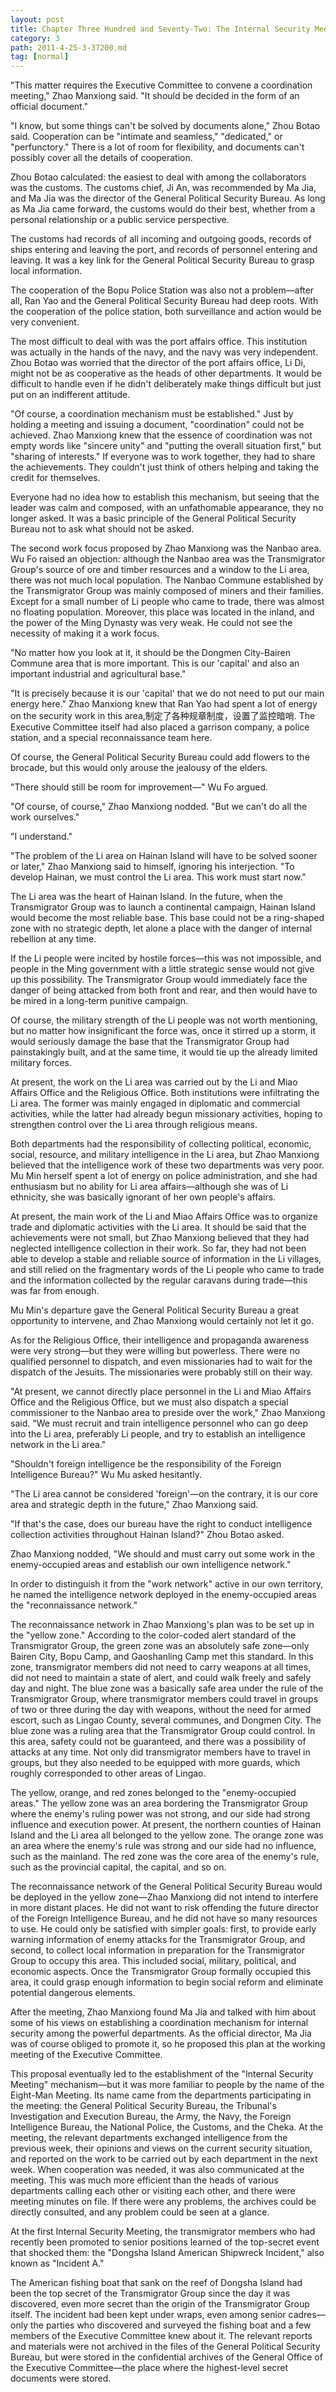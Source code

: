 ```yaml
---
layout: post
title: Chapter Three Hundred and Seventy-Two: The Internal Security Meeting
category: 3
path: 2011-4-25-3-37200.md
tag: [normal]
---
```


"This matter requires the Executive Committee to convene a coordination meeting," Zhao Manxiong said. "It should be decided in the form of an official document."

"I know, but some things can't be solved by documents alone," Zhou Botao said. Cooperation can be "intimate and seamless," "dedicated," or "perfunctory." There is a lot of room for flexibility, and documents can't possibly cover all the details of cooperation.

Zhou Botao calculated: the easiest to deal with among the collaborators was the customs. The customs chief, Ji An, was recommended by Ma Jia, and Ma Jia was the director of the General Political Security Bureau. As long as Ma Jia came forward, the customs would do their best, whether from a personal relationship or a public service perspective.

The customs had records of all incoming and outgoing goods, records of ships entering and leaving the port, and records of personnel entering and leaving. It was a key link for the General Political Security Bureau to grasp local information.

The cooperation of the Bopu Police Station was also not a problem—after all, Ran Yao and the General Political Security Bureau had deep roots. With the cooperation of the police station, both surveillance and action would be very convenient.

The most difficult to deal with was the port affairs office. This institution was actually in the hands of the navy, and the navy was very independent. Zhou Botao was worried that the director of the port affairs office, Li Di, might not be as cooperative as the heads of other departments. It would be difficult to handle even if he didn't deliberately make things difficult but just put on an indifferent attitude.

"Of course, a coordination mechanism must be established." Just by holding a meeting and issuing a document, "coordination" could not be achieved. Zhao Manxiong knew that the essence of coordination was not empty words like "sincere unity" and "putting the overall situation first," but "sharing of interests." If everyone was to work together, they had to share the achievements. They couldn't just think of others helping and taking the credit for themselves.

Everyone had no idea how to establish this mechanism, but seeing that the leader was calm and composed, with an unfathomable appearance, they no longer asked. It was a basic principle of the General Political Security Bureau not to ask what should not be asked.

The second work focus proposed by Zhao Manxiong was the Nanbao area. Wu Fo raised an objection: although the Nanbao area was the Transmigrator Group's source of ore and timber resources and a window to the Li area, there was not much local population. The Nanbao Commune established by the Transmigrator Group was mainly composed of miners and their families. Except for a small number of Li people who came to trade, there was almost no floating population. Moreover, this place was located in the inland, and the power of the Ming Dynasty was very weak. He could not see the necessity of making it a work focus.

"No matter how you look at it, it should be the Dongmen City-Bairen Commune area that is more important. This is our 'capital' and also an important industrial and agricultural base."

"It is precisely because it is our 'capital' that we do not need to put our main energy here." Zhao Manxiong knew that Ran Yao had spent a lot of energy on the security work in this area,制定了各种规章制度，设置了监控暗哨. The Executive Committee itself had also placed a garrison company, a police station, and a special reconnaissance team here.

Of course, the General Political Security Bureau could add flowers to the brocade, but this would only arouse the jealousy of the elders.

"There should still be room for improvement—" Wu Fo argued.

"Of course, of course," Zhao Manxiong nodded. "But we can't do all the work ourselves."

"I understand."

"The problem of the Li area on Hainan Island will have to be solved sooner or later," Zhao Manxiong said to himself, ignoring his interjection. "To develop Hainan, we must control the Li area. This work must start now."

The Li area was the heart of Hainan Island. In the future, when the Transmigrator Group was to launch a continental campaign, Hainan Island would become the most reliable base. This base could not be a ring-shaped zone with no strategic depth, let alone a place with the danger of internal rebellion at any time.

If the Li people were incited by hostile forces—this was not impossible, and people in the Ming government with a little strategic sense would not give up this possibility. The Transmigrator Group would immediately face the danger of being attacked from both front and rear, and then would have to be mired in a long-term punitive campaign.

Of course, the military strength of the Li people was not worth mentioning, but no matter how insignificant the force was, once it stirred up a storm, it would seriously damage the base that the Transmigrator Group had painstakingly built, and at the same time, it would tie up the already limited military forces.

At present, the work on the Li area was carried out by the Li and Miao Affairs Office and the Religious Office. Both institutions were infiltrating the Li area. The former was mainly engaged in diplomatic and commercial activities, while the latter had already begun missionary activities, hoping to strengthen control over the Li area through religious means.

Both departments had the responsibility of collecting political, economic, social, resource, and military intelligence in the Li area, but Zhao Manxiong believed that the intelligence work of these two departments was very poor. Mu Min herself spent a lot of energy on police administration, and she had enthusiasm but no ability for Li area affairs—although she was of Li ethnicity, she was basically ignorant of her own people's affairs.

At present, the main work of the Li and Miao Affairs Office was to organize trade and diplomatic activities with the Li area. It should be said that the achievements were not small, but Zhao Manxiong believed that they had neglected intelligence collection in their work. So far, they had not been able to develop a stable and reliable source of information in the Li villages, and still relied on the fragmentary words of the Li people who came to trade and the information collected by the regular caravans during trade—this was far from enough.

Mu Min's departure gave the General Political Security Bureau a great opportunity to intervene, and Zhao Manxiong would certainly not let it go.

As for the Religious Office, their intelligence and propaganda awareness were very strong—but they were willing but powerless. There were no qualified personnel to dispatch, and even missionaries had to wait for the dispatch of the Jesuits. The missionaries were probably still on their way.

"At present, we cannot directly place personnel in the Li and Miao Affairs Office and the Religious Office, but we must also dispatch a special commissioner to the Nanbao area to preside over the work," Zhao Manxiong said. "We must recruit and train intelligence personnel who can go deep into the Li area, preferably Li people, and try to establish an intelligence network in the Li area."

"Shouldn't foreign intelligence be the responsibility of the Foreign Intelligence Bureau?" Wu Mu asked hesitantly.

"The Li area cannot be considered 'foreign'—on the contrary, it is our core area and strategic depth in the future," Zhao Manxiong said.

"If that's the case, does our bureau have the right to conduct intelligence collection activities throughout Hainan Island?" Zhou Botao asked.

Zhao Manxiong nodded, "We should and must carry out some work in the enemy-occupied areas and establish our own intelligence network."

In order to distinguish it from the "work network" active in our own territory, he named the intelligence network deployed in the enemy-occupied areas the "reconnaissance network."

The reconnaissance network in Zhao Manxiong's plan was to be set up in the "yellow zone." According to the color-coded alert standard of the Transmigrator Group, the green zone was an absolutely safe zone—only Bairen City, Bopu Camp, and Gaoshanling Camp met this standard. In this zone, transmigrator members did not need to carry weapons at all times, did not need to maintain a state of alert, and could walk freely and safely day and night. The blue zone was a basically safe area under the rule of the Transmigrator Group, where transmigrator members could travel in groups of two or three during the day with weapons, without the need for armed escort, such as Lingao County, several communes, and Dongmen City. The blue zone was a ruling area that the Transmigrator Group could control. In this area, safety could not be guaranteed, and there was a possibility of attacks at any time. Not only did transmigrator members have to travel in groups, but they also needed to be equipped with more guards, which roughly corresponded to other areas of Lingao.

The yellow, orange, and red zones belonged to the "enemy-occupied areas." The yellow zone was an area bordering the Transmigrator Group where the enemy's ruling power was not strong, and our side had strong influence and execution power. At present, the northern counties of Hainan Island and the Li area all belonged to the yellow zone. The orange zone was an area where the enemy's rule was strong and our side had no influence, such as the mainland. The red zone was the core area of the enemy's rule, such as the provincial capital, the capital, and so on.

The reconnaissance network of the General Political Security Bureau would be deployed in the yellow zone—Zhao Manxiong did not intend to interfere in more distant places. He did not want to risk offending the future director of the Foreign Intelligence Bureau, and he did not have so many resources to use. He could only be satisfied with simpler goals: first, to provide early warning information of enemy attacks for the Transmigrator Group, and second, to collect local information in preparation for the Transmigrator Group to occupy this area. This included social, military, political, and economic aspects. Once the Transmigrator Group formally occupied this area, it could grasp enough information to begin social reform and eliminate potential dangerous elements.

After the meeting, Zhao Manxiong found Ma Jia and talked with him about some of his views on establishing a coordination mechanism for internal security among the powerful departments. As the official director, Ma Jia was of course obliged to promote it, so he proposed this plan at the working meeting of the Executive Committee.

This proposal eventually led to the establishment of the "Internal Security Meeting" mechanism—but it was more familiar to people by the name of the Eight-Man Meeting. Its name came from the departments participating in the meeting: the General Political Security Bureau, the Tribunal's Investigation and Execution Bureau, the Army, the Navy, the Foreign Intelligence Bureau, the National Police, the Customs, and the Cheka. At the meeting, the relevant departments exchanged intelligence from the previous week, their opinions and views on the current security situation, and reported on the work to be carried out by each department in the next week. When cooperation was needed, it was also communicated at the meeting. This was much more efficient than the heads of various departments calling each other or visiting each other, and there were meeting minutes on file. If there were any problems, the archives could be directly consulted, and any problem could be seen at a glance.

At the first Internal Security Meeting, the transmigrator members who had recently been promoted to senior positions learned of the top-secret event that shocked them: the "Dongsha Island American Shipwreck Incident," also known as "Incident A."

The American fishing boat that sank on the reef of Dongsha Island had been the top secret of the Transmigrator Group since the day it was discovered, even more secret than the origin of the Transmigrator Group itself. The incident had been kept under wraps, even among senior cadres—only the parties who discovered and surveyed the fishing boat and a few members of the Executive Committee knew about it. The relevant reports and materials were not archived in the files of the General Political Security Bureau, but were stored in the confidential archives of the General Office of the Executive Committee—the place where the highest-level secret documents were stored.